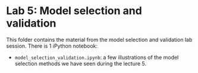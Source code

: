 # Lab 5: Model selection and validation
This folder contains the material from the model selection and validation lab session. There is 1 iPython notebook:
- `model_selection_validation.ipynb`: a few illustrations of the model selection methods we have seen during the lecture 5.